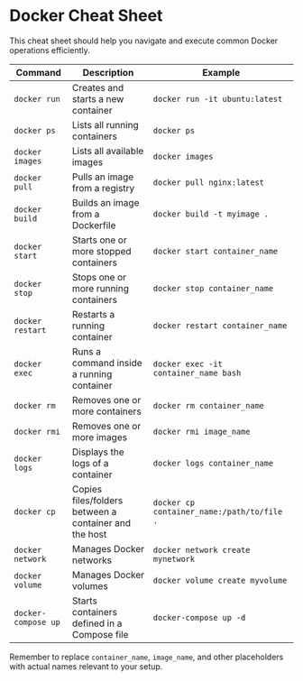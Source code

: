 # Docker Cheat Sheet

This cheat sheet should help you navigate and execute common Docker operations efficiently.

| Command | Description | Example |
| --- | --- | --- |
| `docker run` | Creates and starts a new container | `docker run -it ubuntu:latest` |
| `docker ps` | Lists all running containers | `docker ps` |
| `docker images` | Lists all available images | `docker images` |
| `docker pull` | Pulls an image from a registry | `docker pull nginx:latest` |
| `docker build` | Builds an image from a Dockerfile | `docker build -t myimage .` |
| `docker start` | Starts one or more stopped containers | `docker start container_name` |
| `docker stop` | Stops one or more running containers | `docker stop container_name` |
| `docker restart` | Restarts a running container | `docker restart container_name` |
| `docker exec` | Runs a command inside a running container | `docker exec -it container_name bash` |
| `docker rm` | Removes one or more containers | `docker rm container_name` |
| `docker rmi` | Removes one or more images | `docker rmi image_name` |
| `docker logs` | Displays the logs of a container | `docker logs container_name` |
| `docker cp` | Copies files/folders between a container and the host | `docker cp container_name:/path/to/file .` |
| `docker network` | Manages Docker networks | `docker network create mynetwork` |
| `docker volume` | Manages Docker volumes | `docker volume create myvolume` |
| `docker-compose up` | Starts containers defined in a Compose file | `docker-compose up -d` |

Remember to replace `container_name`, `image_name`, and other placeholders with actual names relevant to your setup.